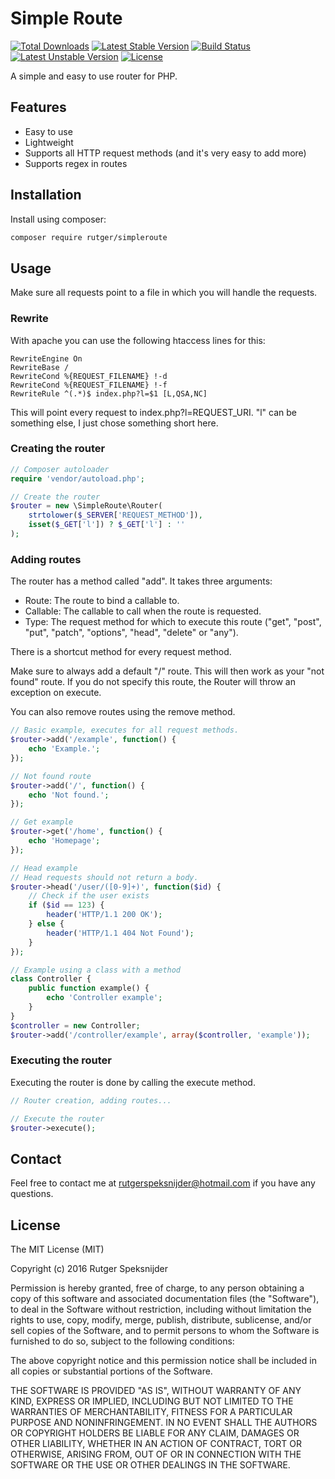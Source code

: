 # Simple Route

[![Total Downloads](https://poser.pugx.org/rutger/simpleroute/downloads)](https://packagist.org/packages/rutger/simpleroute)
[![Latest Stable Version](https://poser.pugx.org/rutger/simpleroute/v/stable)](https://packagist.org/packages/rutger/simpleroute)
[![Build Status](https://travis-ci.org/rutger-speksnijder/simpleroute.svg?branch=master)](https://travis-ci.org/rutger-speksnijder/simpleroute)
[![Latest Unstable Version](https://poser.pugx.org/rutger/simpleroute/v/unstable)](https://packagist.org/packages/rutger/simpleroute)
[![License](https://poser.pugx.org/rutger/simpleroute/license)](https://packagist.org/packages/rutger/simpleroute)

A simple and easy to use router for PHP.

## Features

 - Easy to use
 - Lightweight
 - Supports all HTTP request methods (and it's very easy to add more)
 - Supports regex in routes

## Installation

Install using composer:

```sh
composer require rutger/simpleroute
```

## Usage

Make sure all requests point to a file in which you will handle the requests.

### Rewrite

With apache you can use the following htaccess lines for this:

```
RewriteEngine On
RewriteBase /
RewriteCond %{REQUEST_FILENAME} !-d
RewriteCond %{REQUEST_FILENAME} !-f
RewriteRule ^(.*)$ index.php?l=$1 [L,QSA,NC]
```

This will point every request to index.php?l=REQUEST_URI. "l" can be something else, I just chose something short here.

### Creating the router

```php
// Composer autoloader
require 'vendor/autoload.php';

// Create the router
$router = new \SimpleRoute\Router(
    strtolower($_SERVER['REQUEST_METHOD']),
    isset($_GET['l']) ? $_GET['l'] : ''
);
```

### Adding routes

The router has a method called "add". It takes three arguments:
 - Route: The route to bind a callable to.
 - Callable: The callable to call when the route is requested.
 - Type: The request method for which to execute this route ("get", "post", "put", "patch", "options", "head", "delete" or "any").

There is a shortcut method for every request method.

Make sure to always add a default "/" route. This will then work as your "not found" route.
If you do not specify this route, the Router will throw an exception on execute.

You can also remove routes using the remove method.

```php
// Basic example, executes for all request methods.
$router->add('/example', function() {
    echo 'Example.';
});

// Not found route
$router->add('/', function() {
    echo 'Not found.';
});

// Get example
$router->get('/home', function() {
    echo 'Homepage';
});

// Head example
// Head requests should not return a body.
$router->head('/user/([0-9]+)', function($id) {
    // Check if the user exists
    if ($id == 123) {
        header('HTTP/1.1 200 OK');
    } else {
        header('HTTP/1.1 404 Not Found');
    }
});

// Example using a class with a method
class Controller {
    public function example() {
        echo 'Controller example';
    }
}
$controller = new Controller;
$router->add('/controller/example', array($controller, 'example'));
```

### Executing the router

Executing the router is done by calling the execute method.

```php
// Router creation, adding routes...

// Execute the router
$router->execute();
```

## Contact

Feel free to contact me at rutgerspeksnijder@hotmail.com if you have any questions.

## License

The MIT License (MIT)

Copyright (c) 2016 Rutger Speksnijder

Permission is hereby granted, free of charge, to any person obtaining a copy
of this software and associated documentation files (the "Software"), to deal
in the Software without restriction, including without limitation the rights
to use, copy, modify, merge, publish, distribute, sublicense, and/or sell
copies of the Software, and to permit persons to whom the Software is
furnished to do so, subject to the following conditions:

The above copyright notice and this permission notice shall be included in all
copies or substantial portions of the Software.

THE SOFTWARE IS PROVIDED "AS IS", WITHOUT WARRANTY OF ANY KIND, EXPRESS OR
IMPLIED, INCLUDING BUT NOT LIMITED TO THE WARRANTIES OF MERCHANTABILITY,
FITNESS FOR A PARTICULAR PURPOSE AND NONINFRINGEMENT. IN NO EVENT SHALL THE
AUTHORS OR COPYRIGHT HOLDERS BE LIABLE FOR ANY CLAIM, DAMAGES OR OTHER
LIABILITY, WHETHER IN AN ACTION OF CONTRACT, TORT OR OTHERWISE, ARISING FROM,
OUT OF OR IN CONNECTION WITH THE SOFTWARE OR THE USE OR OTHER DEALINGS IN THE
SOFTWARE.
